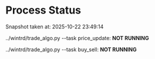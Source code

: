 # Process Status

Snapshot taken at: 2025-10-22 23:49:14

../wintrd/trade_algo.py --task price_update: **NOT RUNNING**

../wintrd/trade_algo.py --task buy_sell: **NOT RUNNING**

